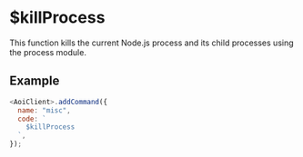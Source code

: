 # $killProcess

This function kills the current Node.js process and its child processes using the process module.

## Example

```js
<AoiClient>.addCommand({
  name: "misc",
  code: `
    $killProcess
  `,
});
```
